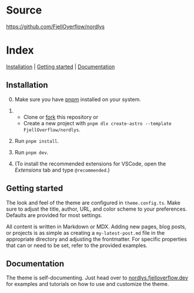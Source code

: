 # Source


https://github.com/FjellOverflow/nordlys

# Index

  <a href="#installation">Installation</a> |
  <a href="#getting-started">Getting started</a> |
  <a href="#documentation">Documentation</a>
</p>


## Installation

0. Make sure you have [pnpm](https://pnpm.io/installation) installed on your system.

1. - Clone or [fork](https://github.com/new?template_name=nordlys&template_owner=FjellOverflow) this repository or
   - Create a new project with `pnpm dlx create-astro --template FjellOverflow/nordlys`.

2. Run `pnpm install`.

3. Run `pnpm dev`.

4. (To install the recommended extensions for VSCode, open the _Extensions_ tab and type `@recommended`.)

## Getting started

The look and feel of the theme are configured in `theme.config.ts`. Make sure to adjust the title, author, URL, and color scheme to your preferences. Defaults are provided for most settings.

All content is written in Markdown or MDX. Adding new pages, blog posts, or projects is as simple as creating a `my-latest-post.md` file in the appropriate directory and adjusting the frontmatter. For specific properties that can or need to be set, refer to the provided examples.

## Documentation

The theme is self-documenting. Just head over to [nordlys.fjelloverflow.dev](https://nordlys.fjelloverflow.dev/posts/) for examples and tutorials on how to use and customize the theme.
